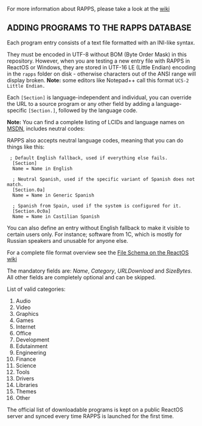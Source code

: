 For more information about RAPPS, please take a look at the [wiki](https://reactos.org/wiki/RAPPS) 

ADDING PROGRAMS TO THE RAPPS DATABASE
--------------------------------------------------

Each program entry consists of a text file formatted with an INI-like syntax.

They must be encoded in UTF-8 without BOM (Byte Order Mask) in this repository.
However, when you are testing a new entry file with RAPPS in ReactOS or Windows, they are stored in UTF-16 LE (Little Endian) encoding in the `rapps` folder on disk - otherwise characters out of the ANSI range will display broken. 
**Note:** some editors like Notepad++ call this format `UCS-2 Little Endian.`


Each `[Section]` is language-independent and individual, you can override the URL to a source program or any other field by adding a language-specific `[Section.]`, followed by the language code.

**Note:** You can find a complete listing of LCIDs and language names on [MSDN](https://msdn.microsoft.com/en-us/library/windows/desktop/dd318693%28v=vs.85%29.aspx), includes neutral codes:
     
RAPPS also accepts neutral language codes, meaning that you can do things like this:

 

     ; Default English fallback, used if everything else fails.
      [Section]
      Name = Name in English
    
      ; Neutral Spanish, used if the specific variant of Spanish does not match.
      [Section.0a]
      Name = Name in Generic Spanish
    
      ; Spanish from Spain, used if the system is configured for it.
      [Section.0c0a]
      Name = Name in Castilian Spanish

You can also define an entry without English fallback to make it visible to certain users only.
For instance; software from 1C, which is mostly for Russian speakers and unusable for anyone else.

For a complete file format overview see the [File Schema on the ReactOS wiki](https://reactos.org/wiki/RAPPS#File_Schema)

The mandatory fields are: *Name*, *Category*, *URLDownload* and *SizeBytes*.
All other fields are completely optional and can be skipped.

List of valid categories:

 1. Audio
 2. Video
 3. Graphics
 4. Games
 5. Internet
 6. Office
 7. Development
 8. Edutainment
 9. Engineering
 10. Finance
 11. Science
 12. Tools
 13. Drivers
 14. Libraries
 15. Themes
 16. Other

The official list of downloadable programs is kept on a public ReactOS server and synced every time RAPPS is launched for the first time.

